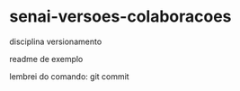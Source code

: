 # senai-versoes-colaboracoes
disciplina versionamento

readme de exemplo

lembrei do comando: git commit

